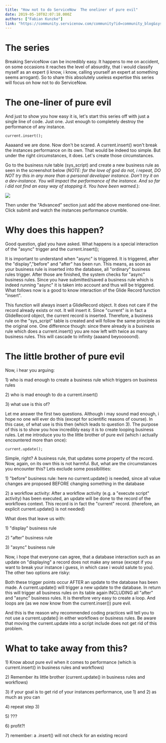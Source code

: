 ```yaml
---
title: "How not to do ServiceNow  The oneliner of pure evil"
date: 2019-05-10T02:07:18.000Z
authors: ["Fabian Kunzke"]
link: "https://community.servicenow.com/community?id=community_blog&sys_id=a1132ff9db19bbc8d82ffb24399619ec"
---
```

<h1>The series</h1>
<p>Breaking ServiceNow can be incredibly easy. It happens to me on accident, on some occasions it reaches the level of absurdity, that i would classify myself as an expert (i know, i know, calling yourself an expert at something seems arrogant). So to share this absolutely useless expertise this series will focus on how not to do ServiceNow.</p>
<h1>The one-liner of pure evil</h1>
<p>And just to show you how easy it is, let&#39;s start this series off with just a single line of code. Just one. Just enough to completely destroy the performance of any instance.</p>
<pre class="language-javascript"><code>current.insert();</code></pre>
<p>Aaaaand we are done. Now don&#39;t be scared. A current.insert() won&#39;t break the instances performance on its own. That would be indeed too simple. But under the right circumstances, it does. Let&#39;s create those circumstances.</p>
<p>Go to the business rule table (sys_script) and create a new business rule as seen in the screenshot below (<em>NOTE: for the love of god do not, i repeat, DO NOT try this in any more than a personal developer instance. Don&#39;t try it on a dev-instance. You will impact the performance of the instance. And so far i did not find an easy way of stopping it. You have been warned.</em>):</p>
<p><img style="max-width: 100%; max-height: 480px;" src="https://community.servicenow.com/fab527f5db99bbc8d82ffb24399619dc.iix" /></p>
<p>Then under the &#34;Advanced&#34; section just add the above mentioned one-liner. Click submit and watch the instances performance crumble.</p>
<h1>Why does this happen?</h1>
<p>Good question, glad you have asked. What happens is a special interaction of the &#34;async&#34; trigger and the current.insert();</p>
<p>It is important to understand when &#34;async&#34; is triggered. It is triggered, after the &#34;display&#34;,&#34;before&#34; and &#34;after&#34; has been run. This means, as soon as your business rule is inserted into the database, all &#34;ordinary&#34; business rules trigger. After those are finished, the system checks for &#34;async&#34; business rules. Since you have submitted/saved a business rule which is indeed running &#34;async&#34; it is taken into account and thus will be triggered. What follows now is a good to know interaction of the Glide Record function &#34;insert&#34;.</p>
<p>This function will always insert a GlideRecord object. It does not care if the record already exists or not. It will insert it. Since &#34;current&#34; is in fact a GlideRecord object, the current record is inserted. Therefore, a business rule on the &#34;sys_script&#34; table is created and will follow the same principle as the original one. One difference though: since there already is a business rule which does a current.insert() you are now left with twice as many business rules. This will cascade to infinity (aaaand beyooooond).</p>
<h1>The little brother of pure evil</h1>
<p>Now, i hear you arguing:</p>
<p>1) who is mad enough to create a business rule which triggers on business rules</p>
<p>2) who is mad enough to do a current.insert()</p>
<p>3) what use is this of?</p>
<p>Let me answer the first two questions. Although i may sound mad enough, i hope no one will ever do this (except for scientific reasons of course). In this case, of what use is this then (which leads to question 3). The purpose of this is to show you how incredibly easy it is to create looping business rules. Let me introduce you to the little brother of pure evil (which i actually encountered more than once):</p>
<pre class="language-javascript"><code>current.update();</code></pre>
<p>Simple, right? A business rule, that updates some property of the record. Now, again, on its own this is not harmful. But, what are the circumstances you encounter this? Lets exclude some possibilities:</p>
<p>1) &#34;before&#34; business rule: here no current.update() is needed, since all value changes are proposed BEFORE changing something in the database</p>
<p>2) a workflow activity: After a workflow activity (e.g. a &#34;execute script&#34; activity) has been executed, an update will be done to the record of the workflows context. This record is in fact the &#34;current&#34; record. (therefore, an explicit current.update() is not needed)</p>
<p>What does that leave us with: </p>
<p>1) &#34;display&#34; business rule</p>
<p>2) &#34;after&#34; business rule</p>
<p>3) &#34;async&#34; business rule</p>
<p>Now, i hope that everyone can agree, that a database interaction such as an update on &#34;displaying&#34; a record does not make any sense (except if you want to break your instance i guess, in which case i would salute to you). The other two options are risky:</p>
<p>Both these trigger points occur AFTER an update to the database has been made. A current.update() will trigger a new update to the database. In return this will trigger all business rules on its table again INCLUDING all &#34;after&#34; and &#34;async&#34; business rules. It is therefore very easy to create a loop. And loops are (as we now know from the current.inser()) pure evil.</p>
<p>And this is the reason why recommended coding practices will tell you to not use a current.update() in either workflows or business rules. Be aware that moving the current.update into a script include does not get rid of this problem.</p>
<h1>What to take away from this?</h1>
<p>1) Know about pure evil when it comes to performance (which is current.insert() in business rules and workflows)</p>
<p>2) Remember its little brother (current.update() in business rules and workflows)</p>
<p>3) if your goal is to get rid of your instances performance, use 1) and 2) as much as you can</p>
<p>4) repeat step 3)</p>
<p>5) ???</p>
<p>6) profit?!</p>
<p>7) remember: a .insert() will not check for an existing record</p>
<p> </p>
<p> </p>
<p> </p>
<p> </p>